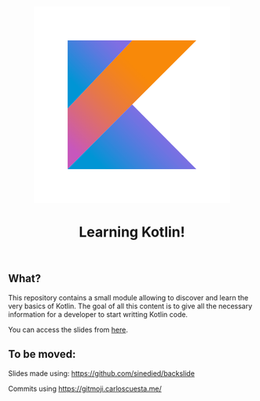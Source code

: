 <div align=center>
    <img src='src/slides/assets/kotlin_logo.png' alt='' />
    <h1>Learning Kotlin!</h1>
    <p>
        <a href='https://travis-ci.org/worldline/learning-kotlin'>
            <img src='https://travis-ci.org/worldline/learning-kotlin.svg?branch=master' alt='' />
        </a>
    </p>
</div>

## What?

This repository contains a small module allowing to discover and learn the very basics of Kotlin. The goal of all this
content is to give all the necessary information for a developer to start writting Kotlin code.

You can access the slides from [here](https://worldline.github.io/learning-kotlin/).

## To be moved:

Slides made using: https://github.com/sinedied/backslide

Commits using https://gitmoji.carloscuesta.me/

